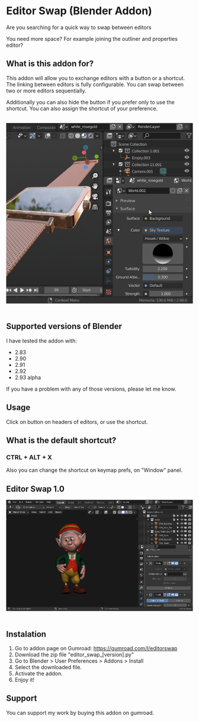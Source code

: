 # Editor Swap (Blender Addon) 
Are you searching for a quick way to swap between editors

You need more space? For example joining the outliner and properties editor?

## What is this addon for? 
This addon will allow you to exchange editors with a button or a shortcut. The linking between editors is fully configurable. You can swap between two or more editors sequentially.

Additionally you can also hide the button if you prefer only to use the shortcut. You can also assign the shortcut of your preference.

<br>
<img src="demo/editor_swap.gif">
<br><br>

## Supported versions of Blender

I have tested the addon with: 
- 2.83
- 2.90
- 2.91
- 2.92
- 2.93 alpha

If you have a problem with any of those versions, please let me know. 

## Usage

Click on button on headers of editors, or use the shortcut.

## What is the default shortcut?
### CTRL + ALT + X
Also you can change the shortcut on keymap prefs, on "Window" panel.

## Editor Swap 1.0 
<img src="demo/editor_swap_demo_1_0.gif">
<br><br>

## Instalation
1. Go to addon page on Gumroad: https://gumroad.com/l/editorswap
2. Download the zip file "editor_swap_[version].py"
3. Go to Blender > User Preferences > Addons > Install 
4. Select the downloaded file.
5. Activate the addon.
6. Enjoy it!

## Support

You can support my work by buying this addon on gumroad.